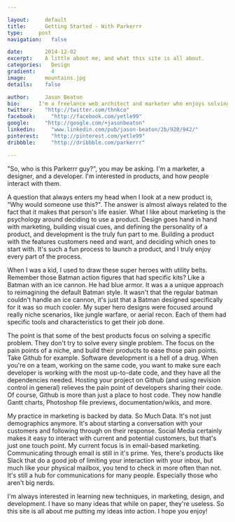 ```yaml
---

layout:     default
title:      Getting Started - With Parkerrr
type:     post
navigation:   false

date:       2014-12-02
excerpt:    A little about me, and what this site is all about.
categories:   Design
gradient:     4
image:      mountains.jpg
details:    false

author:     Jason Beaton
bio:      I'm a freelance web architect and marketer who enjoys solving problems, and making things look good.
twitter:    "http://twitter.com/thnkco"
facebook:     "http://facebook.com/yetle99"
google:     "http://google.com/+jasonbeaton"
linkedin:     "www.linkedin.com/pub/jason-beaton/2b/920/942/"
pinterest:    "http://pinterest.com/yetle99"
dribbble:     "http://dribbble.com/parkerrr"

---
```


"So, who is this Parkerrr guy?", you may be asking. I'm a marketer, a designer, and a developer. I'm interested in products, and how people interact with them. 

A question that always enters my head when I look at a new product is, "Why would someone use this?".  The answer is almost always related to the fact that it makes that person's life easier. What I like about marketing is the psychology around deciding to use a product. Design goes hand in hand with marketing, building visual cues, and defining the personality of a product, and development is the truly fun part to me. Building a product with the features customers need and want, and deciding which ones to start with. It's such a fun process to launch a product, and I  truly enjoy every part of the process.

When I was a kid, I used to draw these super heroes with utility belts. Remember those Batman action figures that had specific kits? Like a Batman with an ice cannon. He had blue armor. It was a a unique approach to reimagining the default Batman style. It wasn't that the regular batman couldn't handle an ice cannon, it's just that a Batman designed specifically for it was so much cooler. My super hero designs were focused around really niche scenarios, like jungle warfare, or aerial recon. Each of them had specific tools and characteristics to get their job done. 

The point is that some of the best products focus on solving a specific problem. They don't try to solve every single problem. The focus on the pain points of a niche, and build their products to ease those pain points. Take Github for example. Software development is a hell of a drug. When you're on a team, working on the same code, you want to make sure each developer is working with the most up-to-date code, and they have all the dependencies needed. Hosting your project on Github (and using revision control in general) relieves the pain point of developers sharing their code. Of course, Github is more than just a place to host code. They now handle Gantt charts, Photoshop file previews, documentation/wikis, and more. 

My practice in marketing is backed by data. So Much Data. It's not just demographics anymore. It's about starting a conversation with your customers and following through on their response. Social Media certainly makes it easy to interact with current and potential customers, but that's just one touch point. My current focus is in email-based marketing. Communicating through email is still in it's prime. Yes, there's products like Slack that do a good job of limiting your interaction with your inbox, but much like your physical mailbox, you tend to check in more often than not. It's still a hub for communications for many people. Especially those who aren't big nerds. 

I'm always interested in learning new techniques, in marketing, design, and development. I have so many ideas that while on paper, they're useless. So this site is all about me putting my ideas into action. I hope you enjoy!

